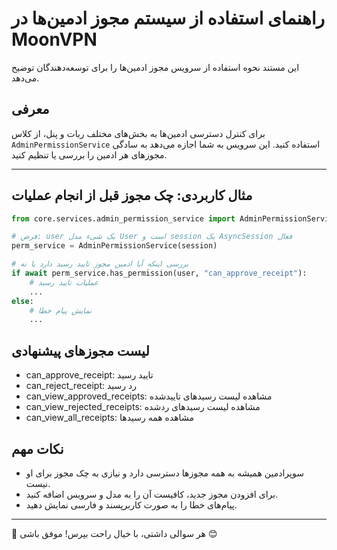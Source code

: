 # راهنمای استفاده از سیستم مجوز ادمین‌ها در MoonVPN

این مستند نحوه استفاده از سرویس مجوز ادمین‌ها را برای توسعه‌دهندگان توضیح می‌دهد.

## معرفی
برای کنترل دسترسی ادمین‌ها به بخش‌های مختلف ربات و پنل، از کلاس `AdminPermissionService` استفاده کنید. این سرویس به شما اجازه می‌دهد به سادگی مجوزهای هر ادمین را بررسی یا تنظیم کنید.

---

## مثال کاربردی: چک مجوز قبل از انجام عملیات

```python
from core.services.admin_permission_service import AdminPermissionService

# فرض: user یک شیء مدل User است و session یک AsyncSession فعال
perm_service = AdminPermissionService(session)

# بررسی اینکه آیا ادمین مجوز تایید رسید دارد یا نه
if await perm_service.has_permission(user, "can_approve_receipt"):
    # عملیات تایید رسید
    ...
else:
    # نمایش پیام خطا
    ...
```

## لیست مجوزهای پیشنهادی
- can_approve_receipt: تایید رسید
- can_reject_receipt: رد رسید
- can_view_approved_receipts: مشاهده لیست رسیدهای تاییدشده
- can_view_rejected_receipts: مشاهده لیست رسیدهای ردشده
- can_view_all_receipts: مشاهده همه رسیدها

## نکات مهم
- سوپرادمین همیشه به همه مجوزها دسترسی دارد و نیازی به چک مجوز برای او نیست.
- برای افزودن مجوز جدید، کافیست آن را به مدل و سرویس اضافه کنید.
- پیام‌های خطا را به صورت کاربرپسند و فارسی نمایش دهید.

---

🌟 هر سوالی داشتی، با خیال راحت بپرس! موفق باشی 😊 